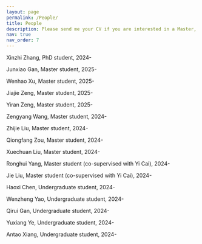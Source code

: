 ```yaml
---
layout: page
permalink: /People/
title: People
description: Please send me your CV if you are interested in a Master, PhD or Research Assistant position in my group. 
nav: true
nav_order: 7
---
```

Xinzhi Zhang, PhD student, 2024-

Junxiao Gan, Master student, 2025-

Wenhao Xu, Master student, 2025-

Jiajie Zeng, Master student, 2025-

Yiran Zeng, Master student, 2025-

Zengyang Wang, Master student, 2024-

Zhijie Liu, Master student, 2024-

Qiongfang Zou, Master student, 2024-

Xuechuan Liu, Master student, 2024-

Ronghui Yang, Master student (co-supervised with Yi Cai), 2024-

Jie Liu, Master student (co-supervised with Yi Cai), 2024-

Haoxi Chen, Undergraduate student, 2024-

Wenzheng Yao, Undergraduate student, 2024-

Qirui Gan, Undergraduate student, 2024-

Yuxiang Ye, Undergraduate student, 2024-

Antao Xiang, Undergraduate student, 2024-



